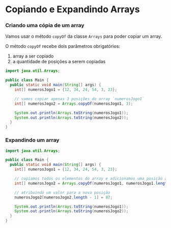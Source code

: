 # Copiando e Expandindo Arrays

### Criando uma cópia de um array

Vamos usar o método `copyOf` da classe `Arrays` para poder copiar um array.

O método `copyOf` recebe dois parâmetros obrigatórios:

1. array a ser copiado
2. a quantidade de posições a serem copiadas

```java
import java.util.Arrays;

public class Main {
  public static void main(String[] args) {
    int[] numerosJogo1 = {12, 34, 24, 54, 3, 23};

    // vamos copiar apenas 3 posições do array `numerosJogo1`
    int[] numerosJogo2 = Arrays.copyOf(numerosJogo1, 3);

    System.out.println(Arrays.toString(numerosJogo1));
    System.out.println(Arrays.toString(numerosJogo2));
  }
}
```

### Expandindo um array

```java
import java.util.Arrays;

public class Main {
  public static void main(String[] args) {
    int[] numerosJogo1 = {12, 34, 24, 54, 3, 23};

    // copiamos todos os elementos do array e adicionamos uma posição à cópia
    int[] numerosJogo2 = Arrays.copyOf(numerosJogo1, numerosJogo1.length + 1);

    // atribuindo um valor para a nova posição
    numerosJogo2[numerosJogo2.length - 1] = 87;

    System.out.println(Arrays.toString(numerosJogo1));
    System.out.println(Arrays.toString(numerosJogo2));
  }
}
```
